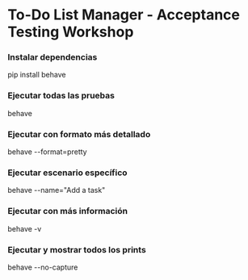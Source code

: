 # To-Do List Manager - Acceptance Testing Workshop

### Instalar dependencias
pip install behave

### Ejecutar todas las pruebas
behave

### Ejecutar con formato más detallado
behave --format=pretty

### Ejecutar escenario específico
behave --name="Add a task"

### Ejecutar con más información
behave -v

### Ejecutar y mostrar todos los prints
behave --no-capture